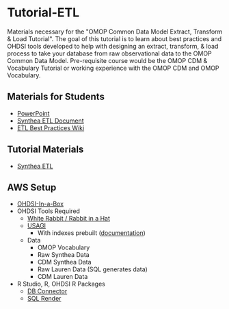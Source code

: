 # Tutorial-ETL
Materials necessary for the "OMOP Common Data Model Extract, Transform & Load Tutorial".  The goal of this tutorial is to learn about best practices and OHDSI tools developed to help with designing an extract, transform, & load process to take your database from raw observational data to the OMOP Common Data Model.  Pre-requisite course would be the OMOP CDM & Vocabulary Tutorial or working experience with the OMOP CDM and OMOP Vocabulary.

## Materials for Students
* [PowerPoint](https://github.com/OHDSI/Tutorial-ETL/blob/master/materials/OMOP%20Common%20Data%20Model%20Extract%2C%20Transform%20%26%20Load.pptx)
* [Synthea ETL Document](https://ohdsi.github.io/ETL-Synthea/)
* [ETL Best Practices Wiki](http://www.ohdsi.org/web/wiki/doku.php?id=documentation:etl_best_practices)

## Tutorial Materials
* [Synthea ETL](https://github.com/OHDSI/ETL-Synthea)

## AWS Setup
* [OHDSI-In-a-Box](https://github.com/OHDSI/OHDSI-in-a-Box)
* OHDSI Tools Required
	* [White Rabbit / Rabbit in a Hat](https://github.com/OHDSI/WhiteRabbit)
	* [USAGI](https://github.com/OHDSI/Usagi)
		* With indexes prebuilt ([documentation](http://www.ohdsi.org/web/wiki/doku.php?id=documentation:software:usagi))
	* Data
		* OMOP Vocabulary
		* Raw Synthea Data
		* CDM Synthea Data
		* Raw Lauren Data (SQL generates data)
		* CDM Lauren Data
* R Studio, R, OHDSI R Packages
	* [DB Connector](https://github.com/OHDSI/DatabaseConnector)
	* [SQL Render](https://github.com/OHDSI/SqlRender)